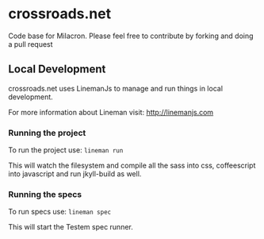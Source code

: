 crossroads.net
==============

Code base for Milacron.
Please feel free to contribute by forking and doing a pull request

## Local Development
crossroads.net uses LinemanJs to manage and run things in local development.

For more information about Lineman visit: http://linemanjs.com

### Running the project
To run the project use: ```lineman run```

This will watch the filesystem and compile all the sass into css,
coffeescript into javascript and run jkyll-build as well.

### Running the specs
To run specs use: ```lineman spec```

This will start the Testem spec runner.
